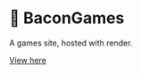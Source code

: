 # 🥓 BaconGames
A games site, hosted with render.

[View here](https://baconbirdheadv2.onrender.com/games/)
